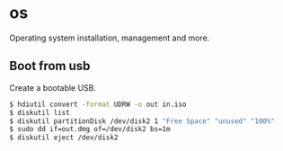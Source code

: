 # os
Operating system installation, management and more.

## Boot from usb
Create a bootable USB.
```sh
$ hdiutil convert -format UDRW -o out in.iso
$ diskutil list
$ diskutil partitionDisk /dev/disk2 1 "Free Space" "unused" "100%"
$ sudo dd if=out.dmg of=/dev/disk2 bs=1m
$ diskutil eject /dev/disk2
```
